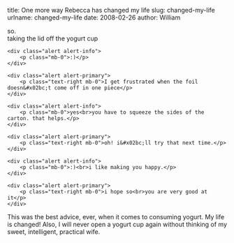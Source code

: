 title: One more way Rebecca has changed my life
slug: changed-my-life
urlname: changed-my-life
date: 2008-02-26
author: William

<div class="mx-5">
	<div class="alert alert-primary">
		<p class="text-right mb-0">so.<br>taking the lid off the yogurt cup</p>
	</div>

	<div class="alert alert-info">
		<p class="mb-0">:)</p>
	</div>

	<div class="alert alert-primary">
		<p class="text-right mb-0">I get frustrated when the foil doesn&#x02bc;t come off in one piece</p>
	</div>

	<div class="alert alert-info">
		<p class="mb-0">yes<br>you have to squeeze the sides of the carton. that helps.</p>
	</div>

	<div class="alert alert-primary">
		<p class="text-right mb-0">oh! i&#x02bc;ll try that next time.</p>
	</div>

	<div class="alert alert-info">
		<p class="mb-0">:)<br>i like making you happy.</p>
	</div>

	<div class="alert alert-primary">
		<p class="text-right mb-0">i hope so<br>you are very good at it</p>
	</div>
</div>

This was the best advice, ever, when it comes to consuming yogurt. My life is
changed! Also, I will never open a yogurt cup again without thinking of my
sweet, intelligent, practical wife.
